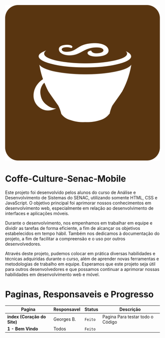 <img src="./assets/Icone.svg">

# Coffe-Culture-Senac-Mobile
Este projeto foi desenvolvido pelos alunos do curso de Análise e Desenvolvimento de Sistemas do SENAC, utilizando somente HTML, CSS e JavaScript. O objetivo principal foi aprimorar nossos conhecimentos em desenvolvimento web, especialmente em relação ao desenvolvimento de interfaces e aplicações móveis.

Durante o desenvolvimento, nos empenhamos em trabalhar em equipe e dividir as tarefas de forma eficiente, a fim de alcançar os objetivos estabelecidos em tempo hábil. Também nos dedicamos à documentação do projeto, a fim de facilitar a compreensão e o uso por outros desenvolvedores.

Através deste projeto, pudemos colocar em prática diversas habilidades e técnicas adquiridas durante o curso, além de aprender novas ferramentas e metodologias de trabalho em equipe. Esperamos que este projeto seja útil para outros desenvolvedores e que possamos continuar a aprimorar nossas habilidades em desenvolvimento web e móvel.

# Paginas, Responsaveis e Progresso

|Pagina | Responsavel | Status| Descrição|
---| ---| ---| ---|
|**index (Coração do Site)**|Georges B.|`Feito`|Pagina Para testar todo o Código|
|**1 - Bem Vindo**|Todos|`Feito`||
